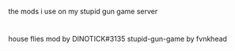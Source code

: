 the mods i use on my stupid gun game server
#
house flies mod by DINOTICK#3135
stupid-gun-game by fvnkhead

